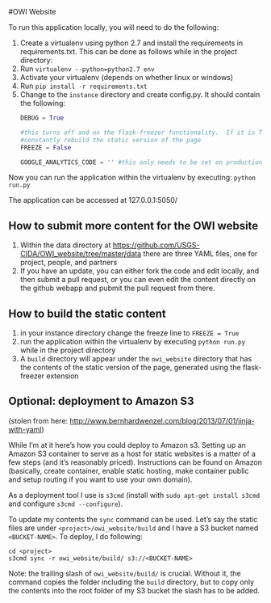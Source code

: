 
#OWI Website






To run this application locally, you will need to do the following:

1. Create a virtualenv using python 2.7 and install the requirements in requirements.txt. This can be done as follows while in the project directory:
  1. Run `virtualenv --python=python2.7 env`
  2. Activate your virtualenv (depends on whether linux or windows)
  3. Run `pip install -r requirements.txt`
2. Change to the `instance` directory and create config.py. It should contain the following:
	```python
	DEBUG = True
	
	#this turns off and on the flask-freezer functionality.  If it is True, flask-freezer will 
	#constantly rebuild the static version of the page 
	FREEZE = False
	
	GOOGLE_ANALYTICS_CODE = '' #this only needs to be set on production
	
	```

Now you can run the application within the virtualenv by executing:
`python run.py`

The application can be accessed at 127.0.0.1:5050/

## How to submit more content for the OWI website

1. Within the data directory at https://github.com/USGS-CIDA/OWI_website/tree/master/data there are three YAML files, one for project, people, and partners
2. If you have an update, you can either fork the code and edit locally, and then submit a pull request, or you can even edit the content directly on the github webapp and pubmit the pull request from there.


## How to build the static content

1. in your instance directory change the freeze line to `FREEZE = True`
2. run the application within the virtualenv by executing `python run.py` while in the project directory
3. A `build` directory will appear under the `owi_website` directory that has the contents of the static version of the page, generated using the flask-freezer extension

## Optional: deployment to Amazon S3
(stolen from here: http://www.bernhardwenzel.com/blog/2013/07/01/jinja-with-yaml)

While I’m at it here’s how you could deploy to Amazon s3. Setting up an Amazon S3 container to serve as a host for static websites is a matter of a few steps (and it’s reasonably priced). Instructions can be found on Amazon (basically, create container, enable static hosting, make container public and setup routing if you want to use your own domain).

As a deployment tool I use is `s3cmd` (install with `sudo apt-get install s3cmd` and configure `s3cmd --configure`).

To update my contents the `sync` command can be used. Let’s say the static files are under `<project>/owi_website/build` and I have a S3 bucket named `<BUCKET-NAME>`. To deploy, I do following:

```
cd <project>
s3cmd sync -r owi_website/build/ s3://<BUCKET-NAME>

```

Note: the trailing slash of `owi_website/build/` is crucial. Without it, the command copies the folder including the `build` directory, but to copy only the contents into the root folder of my S3 bucket the slash has to be added.